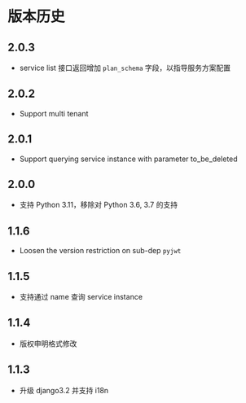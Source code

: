 # 版本历史
## 2.0.3
- service list 接口返回增加 `plan_schema` 字段，以指导服务方案配置 

## 2.0.2
- Support multi tenant 

## 2.0.1
- Support querying service instance with parameter to_be_deleted 

## 2.0.0
- 支持 Python 3.11，移除对 Python 3.6, 3.7 的支持

## 1.1.6
- Loosen the version restriction on sub-dep `pyjwt`

## 1.1.5
- 支持通过 name 查询 service instance

## 1.1.4
- 版权申明格式修改

## 1.1.3
- 升级 django3.2 并支持 i18n
